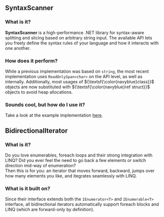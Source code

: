 ## SyntaxScanner

### What is it?

**SyntaxScanner** is a high-performance .NET library for syntax-aware splitting and slicing based on arbitrary string input. The available API lets you freely define the syntax rules of your language and how it interacts with one another.

### How does it perform?

While a previous implementation was based on `string`, the most recent implementation uses `ReadOnlySpan<char>` on the API level, as well as internally.
Additionally, most usages of ${\textsf{\color{navyblue}class}}$ objects are now substituted with ${\textsf{\color{navyblue}ref struct}}$ objects to avoid heap allocations.

### Sounds cool, but how do I use it?

Take a look at the example implementation [here](/Examples/Example.SyntaxScanner/MyLanguageParser.cs).


## BidirectionalIterator

### What is it?

Do you love enumerables, foreach loops and their strong integration with LINQ? Did you ever feel the need to go back a few elements or switch direction mid-way of enumeration? <br>
Then this is for you: an iterator that moves forward, backward, jumps over how many elements you like, and itegrates seamlessly with LINQ.

### What is it built on?

Since their interface extends both the `IEnumerator<T>` and `IEnumerable<T>` interface, all bidirectional iterators automatically support foreach blocks and LINQ (which are forward-only by definition).
